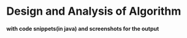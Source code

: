 # Design and Analysis of Algorithm


#### with code snippets(in java) and screenshots for the output 

